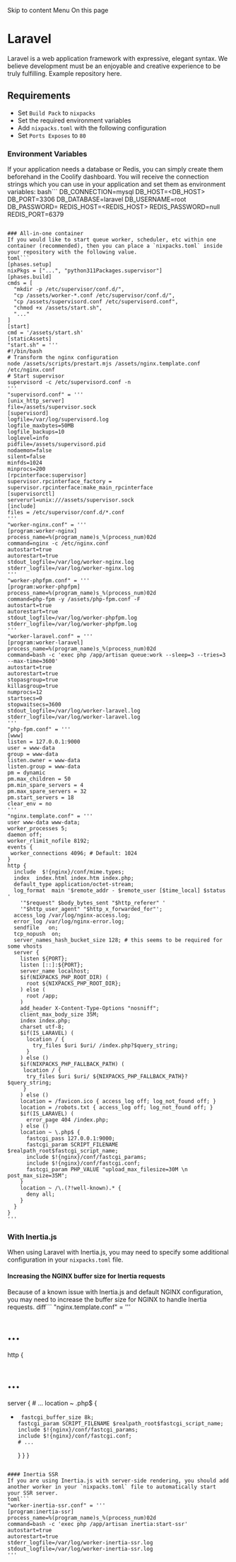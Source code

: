 Skip to content
Menu
On this page
# Laravel ​
Laravel is a web application framework with expressive, elegant syntax. We believe development must be an enjoyable and creative experience to be truly fulfilling.
Example repository here.
## Requirements ​
  * Set `Build Pack` to `nixpacks`
  * Set the required environment variables
  * Add `nixpacks.toml` with the following configuration
  * Set `Ports Exposes` to `80`


### Environment Variables ​
If your application needs a database or Redis, you can simply create them beforehand in the Coolify dashboard.
You will receive the connection strings which you can use in your application and set them as environment variables:
bash```
DB_CONNECTION=mysql
DB_HOST=<DB_HOST>
DB_PORT=3306
DB_DATABASE=laravel
DB_USERNAME=root
DB_PASSWORD=
REDIS_HOST=<REDIS_HOST>
REDIS_PASSWORD=null
REDIS_PORT=6379
```

### All-in-one container ​
If you would like to start queue worker, scheduler, etc within one container (recommended), then you can place a `nixpacks.toml` inside your repository with the following value.
toml```
[phases.setup]
nixPkgs = ["...", "python311Packages.supervisor"]
[phases.build]
cmds = [
  "mkdir -p /etc/supervisor/conf.d/",
  "cp /assets/worker-*.conf /etc/supervisor/conf.d/",
  "cp /assets/supervisord.conf /etc/supervisord.conf",
  "chmod +x /assets/start.sh",
  "..."
]
[start]
cmd = '/assets/start.sh'
[staticAssets]
"start.sh" = '''
#!/bin/bash
# Transform the nginx configuration
node /assets/scripts/prestart.mjs /assets/nginx.template.conf /etc/nginx.conf
# Start supervisor
supervisord -c /etc/supervisord.conf -n
'''
"supervisord.conf" = '''
[unix_http_server]
file=/assets/supervisor.sock
[supervisord]
logfile=/var/log/supervisord.log
logfile_maxbytes=50MB
logfile_backups=10
loglevel=info
pidfile=/assets/supervisord.pid
nodaemon=false
silent=false
minfds=1024
minprocs=200
[rpcinterface:supervisor]
supervisor.rpcinterface_factory = supervisor.rpcinterface:make_main_rpcinterface
[supervisorctl]
serverurl=unix:///assets/supervisor.sock
[include]
files = /etc/supervisor/conf.d/*.conf
'''
"worker-nginx.conf" = '''
[program:worker-nginx]
process_name=%(program_name)s_%(process_num)02d
command=nginx -c /etc/nginx.conf
autostart=true
autorestart=true
stdout_logfile=/var/log/worker-nginx.log
stderr_logfile=/var/log/worker-nginx.log
'''
"worker-phpfpm.conf" = '''
[program:worker-phpfpm]
process_name=%(program_name)s_%(process_num)02d
command=php-fpm -y /assets/php-fpm.conf -F
autostart=true
autorestart=true
stdout_logfile=/var/log/worker-phpfpm.log
stderr_logfile=/var/log/worker-phpfpm.log
'''
"worker-laravel.conf" = '''
[program:worker-laravel]
process_name=%(program_name)s_%(process_num)02d
command=bash -c 'exec php /app/artisan queue:work --sleep=3 --tries=3 --max-time=3600'
autostart=true
autorestart=true
stopasgroup=true
killasgroup=true
numprocs=12
startsecs=0
stopwaitsecs=3600
stdout_logfile=/var/log/worker-laravel.log
stderr_logfile=/var/log/worker-laravel.log
'''
"php-fpm.conf" = '''
[www]
listen = 127.0.0.1:9000
user = www-data
group = www-data
listen.owner = www-data
listen.group = www-data
pm = dynamic
pm.max_children = 50
pm.min_spare_servers = 4
pm.max_spare_servers = 32
pm.start_servers = 18
clear_env = no
'''
"nginx.template.conf" = '''
user www-data www-data;
worker_processes 5;
daemon off;
worker_rlimit_nofile 8192;
events {
 worker_connections 4096; # Default: 1024
}
http {
  include  $!{nginx}/conf/mime.types;
  index  index.html index.htm index.php;
  default_type application/octet-stream;
  log_format  main '$remote_addr - $remote_user [$time_local] $status '
    '"$request" $body_bytes_sent "$http_referer" '
    '"$http_user_agent" "$http_x_forwarded_for"';
  access_log /var/log/nginx-access.log;
  error_log /var/log/nginx-error.log;
  sendfile   on;
  tcp_nopush  on;
  server_names_hash_bucket_size 128; # this seems to be required for some vhosts
  server {
    listen ${PORT};
    listen [::]:${PORT};
    server_name localhost;
    $if(NIXPACKS_PHP_ROOT_DIR) (
      root ${NIXPACKS_PHP_ROOT_DIR};
    ) else (
      root /app;
    )
    add_header X-Content-Type-Options "nosniff";
    client_max_body_size 35M;
    index index.php;
    charset utf-8;
    $if(IS_LARAVEL) (
      location / {
        try_files $uri $uri/ /index.php?$query_string;
      }
    ) else ()
    $if(NIXPACKS_PHP_FALLBACK_PATH) (
     location / {
      try_files $uri $uri/ ${NIXPACKS_PHP_FALLBACK_PATH}?$query_string;
     }
    ) else ()
    location = /favicon.ico { access_log off; log_not_found off; }
    location = /robots.txt { access_log off; log_not_found off; }
    $if(IS_LARAVEL) (
      error_page 404 /index.php;
    ) else ()
    location ~ \.php$ {
      fastcgi_pass 127.0.0.1:9000;
      fastcgi_param SCRIPT_FILENAME $realpath_root$fastcgi_script_name;
      include $!{nginx}/conf/fastcgi_params;
      include $!{nginx}/conf/fastcgi.conf;
      fastcgi_param PHP_VALUE "upload_max_filesize=30M \n post_max_size=35M";
    }
    location ~ /\.(?!well-known).* {
      deny all;
    }
  }
}
'''
```

### With Inertia.js ​
When using Laravel with Inertia.js, you may need to specify some additional configuration in your `nixpacks.toml` file.
#### Increasing the NGINX buffer size for Inertia requests ​
Because of a known issue with Inertia.js and default NGINX configuration, you may need to increase the buffer size for NGINX to handle Inertia requests.
diff```
"nginx.template.conf" = '''
# ...
http {
  # ...
  server {
    # ...
    location ~ \.php$ {
+      fastcgi_buffer_size 8k;
      fastcgi_param SCRIPT_FILENAME $realpath_root$fastcgi_script_name;
      include $!{nginx}/conf/fastcgi_params;
      include $!{nginx}/conf/fastcgi.conf;
      # ...
    }
  }
}
```

#### Inertia SSR ​
If you are using Inertia.js with server-side rendering, you should add another worker in your `nixpacks.toml` file to automatically start your SSR server.
toml```
"worker-inertia-ssr.conf" = '''
[program:inertia-ssr]
process_name=%(program_name)s_%(process_num)02d
command=bash -c 'exec php /app/artisan inertia:start-ssr'
autostart=true
autorestart=true
stderr_logfile=/var/log/worker-inertia-ssr.log
stdout_logfile=/var/log/worker-inertia-ssr.log
'''
```

